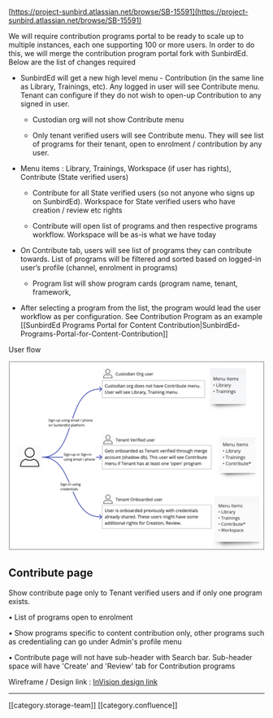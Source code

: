 [https://project-sunbird.atlassian.net/browse/SB-15591](https://project-sunbird.atlassian.net/browse/SB-15591)

We will require contribution programs portal to be ready to scale up to multiple instances, each one supporting 100 or more users. In order to do this, we will merge the contribution program portal fork with SunbirdEd. Below are the list of changes required


* SunbirdEd will get a new high level menu - Contribution (in the same line as Library, Trainings, etc). Any logged in user will see Contribute menu. Tenant can configure if they do not wish to open-up Contribution to any signed in user.


    * Custodian org will not show Contribute menu


    * Only tenant verified users will see Contribute menu. They will see list of programs for their tenant, open to enrolment / contribution by any user.



    
* Menu items : Library, Trainings, Workspace (if user has rights), Contribute (State verified users)


    * Contribute for all State verified users (so not anyone who signs up on SunbirdEd). Workspace for State verified users who have creation / review etc rights


    * Contribute will open list of programs and then respective programs workflow. Workspace will be as-is what we have today



    
* On Contribute tab, users will see list of programs they can contribute towards. List of programs will be filtered and sorted based on logged-in user’s profile (channel, enrolment in programs)


    * Program list will show program cards (program name, tenant, framework, 



    
* After selecting a program from the list, the program would lead the user workflow as per configuration. See Contribution Program as an example [[SunbirdEd Programs Portal for Content Contribution|SunbirdEd-Programs-Portal-for-Content-Contribution]]



User flow

![](images/storage/image-20191121-101059.png)
## Contribute page
Show contribute page only to Tenant verified users and if only one program exists.

• List of programs open to enrolment

• Show programs specific to content contribution only, other programs such as credentialing can go under Admin's profile menu

• Contribute page will not have sub-header with Search bar. Sub-header space will have 'Create' and 'Review' tab for Contribution programs

Wireframe / Design link : [InVision design link](https://invis.io/ZMU48UESHCF)



*****

[[category.storage-team]] 
[[category.confluence]] 
